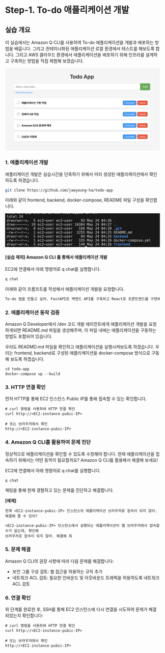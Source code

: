 # Step-1. To-do 애플리케이션 개발

## 실습 개요
이 실습에서는 Amazon Q CLI를 사용하여 To-do 애플리케이션을 개발과 배포하는 방법을 배웁니다. 그리고 컨테이너화된 애플리케이션 로컬 환경에서 테스트를 해보도록 합니다. 그리고 AWS 클라우드 환경에서 애플리케이션을 배포하기 위해 인프라를 설계하고 구축하는 방법을 직접 체험해 보겠습니다.

![alt text](../../others/image-4.png)

### 1. 애플리케이션 개발
애플리케이션 개발은 실습시간을 단축하기 위해서 미리 생성된 애플리케이션에서 확인하도록 하겠습니다.

```bash
git clone https://github.com/jaeyoung-ha/todo-app
```

아래와 같이 frontend, backend, docker-compose, README 파일 구성을 확인합니다.

![alt text](../../others/image-5.png)

#### [실습 제외] Amazon Q CLI 를 통해서 애플리케이션 개발
EC2에 연결해서 아래 명령어로 q chat를 실행합니다.
```bash
q chat
```

아래와 같이 프롬프트를 작성해서 애플리케이션 개발을 요청합니다.
```bash
To-do 앱을 만들고 싶어. FastAPI로 백엔드 API를 구축하고 React로 프론트엔드를 구현해 줘. 브라우저에서 실행이 가능해야 하고, 사용자가 할 일을 추가하고, 완료하고, 삭제하는 기능을 제공하고 싶어.
```  


### 2. 애플리케이션 동작 검증
Amazon Q Developer에서 /dev 코드 개발 에이전트에게 애플리케이션 개발을 요청하게되면 README.md 파일을 생성해주며, 이 파일 내에는 애플리케이션을 구동하는 방법도 포함되어 있습니다.

우리도 READMD.md 파일을 확인하고 애플리케이션을 실행시켜보도록 하겠습니다. 우리는 frontend, backend로 구성된 애플리케이션을 docker-compose 방식으로 구동해 보도록 하겠습니다.
```
cd todo-app
docker-compose up --build
```


### 3. HTTP 연결 확인
먼저 HTTP를 통해 EC2 인스턴스 Public IP를 통해 접속할 수 있는 확인합니다.
```
# curl 명령을 사용하여 HTTP 연결 확인
curl http://<EC2-instance-pubic-IP>

# 또는 브라우저에서 확인
http://<EC2-instance-pubic-IP>
```


### 4. Amazon Q CLI를 활용하여 문제 진단
정상적으로 애플리케이션을 확인할 수 있도록 수정해야 합니다. 현재 애플리케이선을 접속하기 위해서는 어떤 동작이 필요할까요? Amazon Q CLI를 활용해서 해결해 보세요!

EC2에 연결해서 아래 명령어로 q chat를 실행합니다.
```bash
q chat
```
채팅을 통해 현재 경험하고 있는 문제를 진단하고 해결합니다.

**[예제]**
```
현재 <EC2-instance-pubic-IP> 인스턴스의 애플리케이션 브라우저로 접속이 되지 않아. 해결해 줄 수 있어?
```
```
<EC2-instance-pubic-IP> 인스턴스에서 실행되는 애플리케이션이 웹 브라우저에서 접속할 수가 없는데, 확인해
브라우저로 접속이 되지 않아. 해결해 줘
```


### 5. 문제 해결
Amazon Q CLI의 권장 사항에 따라 다음 문제를 해결합니다:
- 보안 그룹 구성 검토: 웹 접근을 허용하는 규칙 추가
- 네트워크 ACL 검토: 필요한 인바운드 및 아웃바운드 트래픽을 허용하도록 네트워크 ACL 검토


### 6. 연결 확인
위 단계를 완료한 후, SSH를 통해 EC2 인스턴스에 다시 연결을 시도하여 문제가 해결되었는지 확인합니다:
```
# curl 명령을 사용하여 HTTP 연결 확인
curl http://<EC2-instance-pubic-IP>

# 또는 브라우저에서 확인
http://<EC2-instance-pubic-IP>
```
